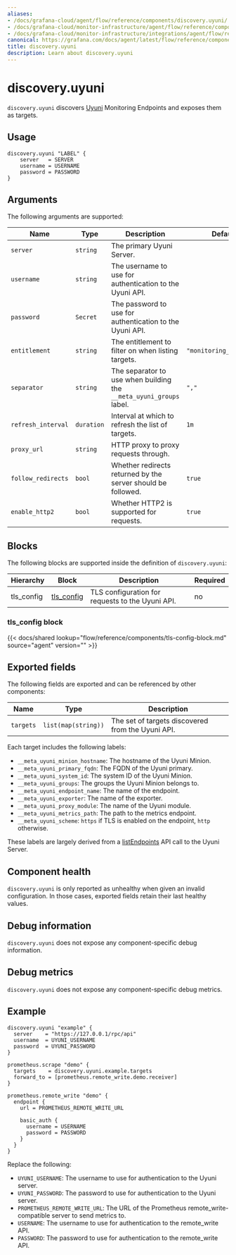 ```yaml
---
aliases:
- /docs/grafana-cloud/agent/flow/reference/components/discovery.uyuni/
- /docs/grafana-cloud/monitor-infrastructure/agent/flow/reference/components/discovery.uyuni/
- /docs/grafana-cloud/monitor-infrastructure/integrations/agent/flow/reference/components/discovery.uyuni/
canonical: https://grafana.com/docs/agent/latest/flow/reference/components/discovery.uyuni/
title: discovery.uyuni
description: Learn about discovery.uyuni
---
```


# discovery.uyuni

`discovery.uyuni` discovers [Uyuni][] Monitoring Endpoints and exposes them as targets.

[Uyuni]: https://www.uyuni-project.org/

## Usage

```river
discovery.uyuni "LABEL" {
    server   = SERVER
    username = USERNAME
    password = PASSWORD
}
```

## Arguments

The following arguments are supported:

Name                  | Type       | Description                                                            | Default                  | Required
--------------------- | ---------- | ---------------------------------------------------------------------- | ------------------------ | --------
`server`              | `string`   | The primary Uyuni Server.                                              |                          | yes
`username`            | `string`   | The username to use for authentication to the Uyuni API.               |                          | yes
`password`            | `Secret`   | The password to use for authentication to the Uyuni API.               |                          | yes
`entitlement`         | `string`   | The entitlement to filter on when listing targets.                     | `"monitoring_entitled"`  | no
`separator`           | `string`   | The separator to use when building the `__meta_uyuni_groups` label.    | `","`                    | no
`refresh_interval`    | `duration` | Interval at which to refresh the list of targets.                      | `1m`                     | no
`proxy_url`           | `string`   | HTTP proxy to proxy requests through.                                  |                          | no
`follow_redirects`    | `bool`     | Whether redirects returned by the server should be followed.           | `true`                   | no
`enable_http2`        | `bool`     | Whether HTTP2 is supported for requests.                               | `true`                   | no


## Blocks
The following blocks are supported inside the definition of
`discovery.uyuni`:

Hierarchy | Block | Description | Required
--------- | ----- | ----------- | --------
tls_config | [tls_config][] | TLS configuration for requests to the Uyuni API. | no

[tls_config]: #tls_config-block

### tls_config block

{{< docs/shared lookup="flow/reference/components/tls-config-block.md" source="agent" version="<AGENT VERSION>" >}}

## Exported fields

The following fields are exported and can be referenced by other components:

Name      | Type                | Description
--------- | ------------------- | -----------
`targets` | `list(map(string))` | The set of targets discovered from the Uyuni API.

Each target includes the following labels:

* `__meta_uyuni_minion_hostname`: The hostname of the Uyuni Minion.
* `__meta_uyuni_primary_fqdn`: The FQDN of the Uyuni primary.
* `__meta_uyuni_system_id`: The system ID of the Uyuni Minion.
* `__meta_uyuni_groups`: The groups the Uyuni Minion belongs to.
* `__meta_uyuni_endpoint_name`: The name of the endpoint.
* `__meta_uyuni_exporter`: The name of the exporter.
* `__meta_uyuni_proxy_module`: The name of the Uyuni module.
* `__meta_uyuni_metrics_path`: The path to the metrics endpoint.
* `__meta_uyuni_scheme`: `https` if TLS is enabled on the endpoint, `http` otherwise.

These labels are largely derived from a [listEndpoints](https://www.uyuni-project.org/uyuni-docs-api/uyuni/api/system.monitoring.html)
API call to the Uyuni Server.

## Component health

`discovery.uyuni` is only reported as unhealthy when given an invalid
configuration. In those cases, exported fields retain their last healthy
values.

## Debug information

`discovery.uyuni` does not expose any component-specific debug information.

## Debug metrics

`discovery.uyuni` does not expose any component-specific debug metrics.

## Example

```river
discovery.uyuni "example" {
  server    = "https://127.0.0.1/rpc/api"
  username  = UYUNI_USERNAME
  password  = UYUNI_PASSWORD
}

prometheus.scrape "demo" {
  targets    = discovery.uyuni.example.targets
  forward_to = [prometheus.remote_write.demo.receiver]
}

prometheus.remote_write "demo" {
  endpoint {
    url = PROMETHEUS_REMOTE_WRITE_URL

    basic_auth {
      username = USERNAME
      password = PASSWORD
    }
  }
}
```
Replace the following:
  - `UYUNI_USERNAME`: The username to use for authentication to the Uyuni server.
  - `UYUNI_PASSWORD`: The password to use for authentication to the Uyuni server.
  - `PROMETHEUS_REMOTE_WRITE_URL`: The URL of the Prometheus remote_write-compatible server to send metrics to.
  - `USERNAME`: The username to use for authentication to the remote_write API.
  - `PASSWORD`: The password to use for authentication to the remote_write API.
